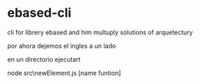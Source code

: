 # ebased-cli
cli for librery ebased and him multuply solutions of arquetectury
 
 por ahora dejemos el ingles a un lado 

 en un directorio ejecutart 

 node src\newElement.js [name funtion]